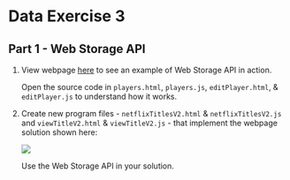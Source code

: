 # Data Exercise 3

<!-- ## Clone the Remote Repository

This will copy some program files to your ``htdocs`` folder.  

Go to [this link](https://github.com/barcaxi/csd2025) and download the repository ZIP file.  Copy the folder ``data`` into your XAMPP ``htdocs`` folder.

Check your ``htdocs`` folder.  You should have a new folder called ``data`` with some files in it. -->



## Part 1 - Web Storage API

1.	View webpage [here](http://localhost/data/players.html) to see an example of Web Storage API in action.  

	Open the source code in `players.html`, `players.js`, `editPlayer.html`, & `editPlayer.js` to understand how it works.

1.	Create new program files - `netflixTitlesV2.html` & `netflixTitlesV2.js` and `viewTitleV2.html` & `viewTitleV2.js` - that implement the webpage solution shown here:

	![](images/webstorage.gif)

	Use the Web Storage API in your solution.

